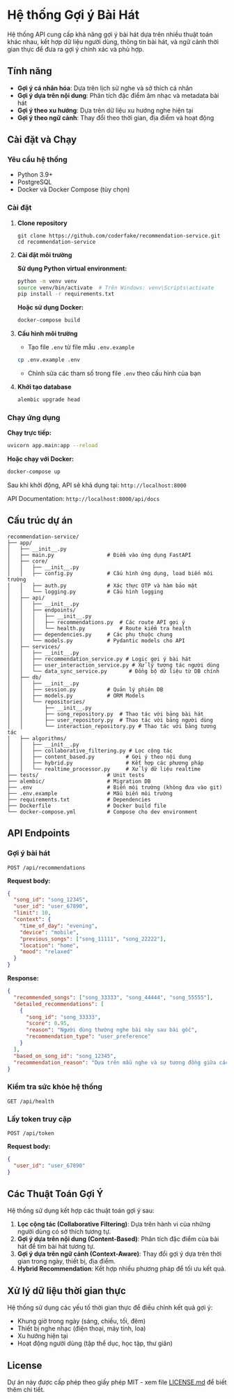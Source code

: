 # Hệ thống Gợi ý Bài Hát

Hệ thống API cung cấp khả năng gợi ý bài hát dựa trên nhiều thuật toán khác nhau, kết hợp dữ liệu người dùng, thông tin bài hát, và ngữ cảnh thời gian thực để đưa ra gợi ý chính xác và phù hợp.

## Tính năng

- **Gợi ý cá nhân hóa**: Dựa trên lịch sử nghe và sở thích cá nhân
- **Gợi ý dựa trên nội dung**: Phân tích đặc điểm âm nhạc và metadata bài hát
- **Gợi ý theo xu hướng**: Dựa trên dữ liệu xu hướng nghe hiện tại
- **Gợi ý theo ngữ cảnh**: Thay đổi theo thời gian, địa điểm và hoạt động

## Cài đặt và Chạy

### Yêu cầu hệ thống
- Python 3.9+
- PostgreSQL
- Docker và Docker Compose (tùy chọn)

### Cài đặt

1. **Clone repository**
   ```
   git clone https://github.com/coderfake/recommendation-service.git
   cd recommendation-service
   ```

2. **Cài đặt môi trường**

   **Sử dụng Python virtual environment:**
   ```bash
   python -m venv venv
   source venv/bin/activate  # Trên Windows: venv\Scripts\activate
   pip install -r requirements.txt
   ```

   **Hoặc sử dụng Docker:**
   ```bash
   docker-compose build
   ```

3. **Cấu hình môi trường**
   - Tạo file `.env` từ file mẫu `.env.example`
   ```bash
   cp .env.example .env
   ```
   - Chỉnh sửa các tham số trong file `.env` theo cấu hình của bạn

4. **Khởi tạo database**
   ```bash
   alembic upgrade head
   ```

### Chạy ứng dụng

**Chạy trực tiếp:**
```bash
uvicorn app.main:app --reload
```

**Hoặc chạy với Docker:**
```bash
docker-compose up
```

Sau khi khởi động, API sẽ khả dụng tại: `http://localhost:8000`

API Documentation: `http://localhost:8000/api/docs`

## Cấu trúc dự án

```
recommendation-service/
├── app/
│   ├── __init__.py
│   ├── main.py                 # Điểm vào ứng dụng FastAPI
│   ├── core/
│   │   ├── __init__.py
│   │   ├── config.py           # Cấu hình ứng dụng, load biến môi trường
│   │   ├── auth.py             # Xác thực OTP và hàm bảo mật
│   │   └── logging.py          # Cấu hình logging
│   ├── api/
│   │   ├── __init__.py
│   │   ├── endpoints/
│   │   │   ├── __init__.py
│   │   │   ├── recommendations.py  # Các route API gợi ý
│   │   │   └── health.py           # Route kiểm tra health
│   │   ├── dependencies.py     # Các phụ thuộc chung
│   │   └── models.py           # Pydantic models cho API
│   ├── services/
│   │   ├── __init__.py
│   │   ├── recommendation_service.py # Logic gợi ý bài hát
│   │   ├── user_interaction_service.py # Xử lý tương tác người dùng
│   │   └── data_sync_service.py       # Đồng bộ dữ liệu từ DB chính
│   ├── db/
│   │   ├── __init__.py
│   │   ├── session.py          # Quản lý phiên DB
│   │   ├── models.py           # ORM Models
│   │   └── repositories/
│   │       ├── __init__.py
│   │       ├── song_repository.py  # Thao tác với bảng bài hát
│   │       ├── user_repository.py  # Thao tác với bảng người dùng
│   │       └── interaction_repository.py # Thao tác với bảng tương tác
│   ├── algorithms/
│   │   ├── __init__.py
│   │   ├── collaborative_filtering.py # Lọc cộng tác
│   │   ├── content_based.py          # Gợi ý theo nội dung
│   │   ├── hybrid.py                 # Kết hợp các phương pháp
│   │   └── realtime_processor.py     # Xử lý dữ liệu realtime
├── tests/                      # Unit tests
├── alembic/                    # Migration DB
├── .env                        # Biến môi trường (không đưa vào git)
├── .env.example                # Mẫu biến môi trường
├── requirements.txt            # Dependencies
├── Dockerfile                  # Docker build file
└── docker-compose.yml          # Compose cho dev environment
```

## API Endpoints

### Gợi ý bài hát

```
POST /api/recommendations
```

**Request body:**
```json
{
  "song_id": "song_12345",
  "user_id": "user_67890",
  "limit": 10,
  "context": {
    "time_of_day": "evening",
    "device": "mobile",
    "previous_songs": ["song_11111", "song_22222"],
    "location": "home",
    "mood": "relaxed"
  }
}
```

**Response:**
```json
{
  "recommended_songs": ["song_33333", "song_44444", "song_55555"],
  "detailed_recommendations": [
    {
      "song_id": "song_33333",
      "score": 0.95,
      "reason": "Người dùng thường nghe bài này sau bài gốc",
      "recommendation_type": "user_preference"
    }
  ],
  "based_on_song_id": "song_12345",
  "recommendation_reason": "Dựa trên mẫu nghe và sự tương đồng giữa các bài hát"
}
```

### Kiểm tra sức khỏe hệ thống

```
GET /api/health
```

### Lấy token truy cập

```
POST /api/token
```

**Request body:**
```json
{
  "user_id": "user_67890"
}
```

## Các Thuật Toán Gợi Ý

Hệ thống sử dụng kết hợp các thuật toán gợi ý sau:

1. **Lọc cộng tác (Collaborative Filtering)**: Dựa trên hành vi của những người dùng có sở thích tương tự.
2. **Gợi ý dựa trên nội dung (Content-Based)**: Phân tích đặc điểm của bài hát để tìm bài hát tương tự.
3. **Gợi ý dựa trên ngữ cảnh (Context-Aware)**: Thay đổi gợi ý dựa trên thời gian trong ngày, thiết bị, địa điểm.
4. **Hybrid Recommendation**: Kết hợp nhiều phương pháp để tối ưu kết quả.

## Xử lý dữ liệu thời gian thực

Hệ thống sử dụng các yếu tố thời gian thực để điều chỉnh kết quả gợi ý:

- Khung giờ trong ngày (sáng, chiều, tối, đêm)
- Thiết bị nghe nhạc (điện thoại, máy tính, loa)
- Xu hướng hiện tại
- Hoạt động người dùng (tập thể dục, học tập, thư giãn)

## License

Dự án này được cấp phép theo giấy phép MIT - xem file [LICENSE.md](LICENSE.md) để biết thêm chi tiết.
